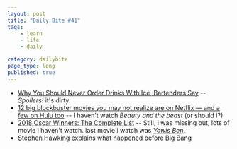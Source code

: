 ```yaml
---
layout: post
title: "Daily Bite #41"
tags: 
    - learn
    - life
    - daily

category: dailybite
page_type: long
published: true
---
```


- [Why You Should Never Order Drinks With Ice, Bartenders Say](https://www.southernliving.com/syndication/why-you-should-never-order-drinks-with-ice-bartenders-say) -- *Spoilers!* it's dirty.
- [12 big blockbuster movies you may not realize are on Netflix — and a few on Hulu too](http://www.businessinsider.com/big-blockbuster-movies-on-netflix-list-2018-2#the-indiana-jones-series-19) -- I haven't watch *Beauty and the beast* (or should i?)
- [2018 Oscar Winners: The Complete List](https://www.npr.org/sections/monkeysee/2018/03/04/589540426/oscars-2018-the-list-of-winners-so-far) -- Still, i was missing out, lots of movie i haven't watch. last movie i watch was [*Yowis Ben*](/2018/02/yowis-ben).
- [Stephen Hawking explains what happened before Big Bang](https://www.cnet.com/news/stephen-hawking-tells-degrasse-tyson-what-preceded-big-bang/)
